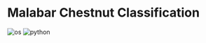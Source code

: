 # Malabar Chestnut Classification
![os](https://img.shields.io/badge/Ubuntu-16.04-orange) ![python](https://img.shields.io/badge/Python-3.6-orange)